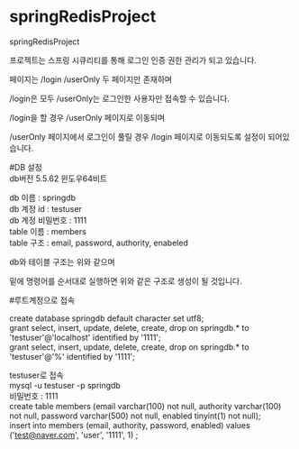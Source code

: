 # springRedisProject   
springRedisProject   
   
프로젝트는 스프링 시큐리티를 통해 로그인 인증 권한 관리가 되고 있습니다.    
   
페이지는 /login /userOnly 두 페이지만 존재하며  
   
/login은 모두 /userOnly는 로그인한 사용자만 접속할 수 있습니다.    
   
/login을 할 경우 /userOnly 페이지로 이동되며    
   
/userOnly 페이지에서 로그인이 풀릴 경우 /login 페이지로 이동되도록 설정이 되어있습니다.   
   
   
#DB 설정   
db버전 5.5.62 윈도우64비트   
    
db 이름           : springdb   
db 계정 id        : testuser   
db 계정 비밀번호  : 1111   
table  이름       : members   
table  구조       : email, password, authority, enabeled   
   
db와 테이블 구조는 위와 같으며   
   
밑에 명령어를 순서대로 실행하면 위와 같은 구조로 생성이 될 것입니다.    
   
   
    
#루트계정으로 접속   
   
create database springdb default character set utf8;   
grant select, insert, update, delete, create, drop on springdb.* to 'testuser'@'localhost' identified by '1111';   
grant select, insert, update, delete, create, drop on springdb.* to 'testuser'@'%' identified by '1111';    
   
testuser로 접속   
mysql -u testuser -p springdb   
비밀번호 : 1111   
create table members (email varchar(100) not null, authority varchar(100) not null, password varchar(500) not null, enabled tinyint(1) not null);   
insert into members (email, authority, password, enabled) values ('test@naver.com', 'user', '1111', 1) ;   



